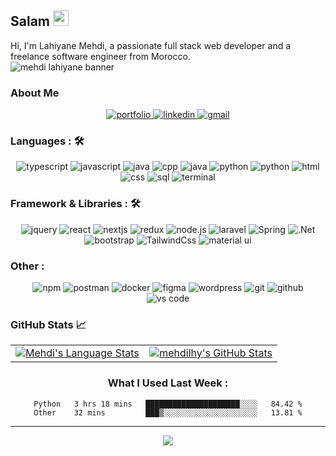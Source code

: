 ## Salam <img src="https://media.giphy.com/media/hvRJCLFzcasrR4ia7z/giphy.gif" width="25px">

Hi, I'm Lahiyane Mehdi, a passionate full stack web developer and a freelance software engineer from Morocco.<br>
<img src="https://i.ibb.co/5hw7NDt/Mehdi-Lahiyane-1.gif" alt="mehdi lahiyane banner" />

### About Me


<div align="center">
<a href="https://mehdilhy.com/">
<img src="https://img.shields.io/badge/Website-042549?style=for-the-badge&logo=moleculer&logoColor=white" alt="portfolio" />
</a>
<a href="https://www.linkedin.com/in/mehdi-lahiyane-543145172/">
<img src="https://img.shields.io/badge/Linkedin-0A66C2?style=for-the-badge&logo=linkedin&logoColor=white" alt="linkedin" />
</a>
<a href="mailto:mehdilhy@gmail.com">
<img src="https://img.shields.io/badge/email%20me-EA4335?style=for-the-badge&logo=gmail&logoColor=white" alt="gmail" />
</a>
</div>

### Languages : 🛠
<div align="center">
<img src="https://img.shields.io/badge/TypeScript-3178C6?style=for-the-badge&logo=typescript&logoColor=white" alt="typescript" />
<img src="https://img.shields.io/badge/JavaScript-F7DF1E?style=for-the-badge&logo=javascript&logoColor=black" alt="javascript" />
<img src="https://img.shields.io/badge/Java-red?style=for-the-badge&logo=java&logoColor=white" alt="java" />
<img src="https://img.shields.io/badge/C++-blue?style=for-the-badge&logo=cpp&logoColor=white" alt="cpp" />
<img src="https://img.shields.io/badge/C-red?style=for-the-badge&logoColor=white" alt="java" />
<img src="https://img.shields.io/badge/python-3776AB?style=for-the-badge&logo=python&logoColor=white" alt="python" />
  <img src="https://img.shields.io/badge/php-blue?style=for-the-badge&logo=php&logoColor=white" alt="python" />

<img src="https://img.shields.io/badge/HTML-E34F26?style=for-the-badge&logo=html5&logoColor=white" alt="html" />
<img src="https://img.shields.io/badge/css-1572B6?style=for-the-badge&logo=css3&logoColor=white" alt="css" />
<img src="https://img.shields.io/badge/SQL-407AFC?style=for-the-badge&logo=icloud&logoColor=white" alt="sql" />
<img src="https://img.shields.io/badge/Bash-black?style=for-the-badge&logo=bash%20terminal&logoColor=white" alt="terminal" />
</div>


### Framework & Libraries : 🛠
<div align="center">
  <img src="https://img.shields.io/badge/jQuery-0769AD?style=for-the-badge&logo=jquery&logoColor=white" alt="jquery" />
  <img src="https://img.shields.io/badge/React-61DAFB?style=for-the-badge&logo=react&logoColor=black" alt="react" />
  <img src="https://img.shields.io/badge/-Next.js-black?style=for-the-badge" alt="nextjs"/>
  <img src="https://img.shields.io/badge/Redux-764ABC?style=for-the-badge&logo=redux&logoColor=white" alt="redux" />
  <img src="https://img.shields.io/badge/node.js-339933?style=for-the-badge&logo=node-dot-js&logoColor=white" alt="node.js" />
  <img src="https://img.shields.io/badge/-Laravel-red?style=for-the-badge" alt="laravel"/>
    <img src="https://img.shields.io/badge/-Spring-green?style=for-the-badge" alt="Spring"/>
      <img src="https://img.shields.io/badge/-.Net-red?style=for-the-badge" alt=".Net"/>
  <img src="https://img.shields.io/badge/bootstrap-7952B3?style=for-the-badge&logo=bootstrap&logoColor=white" alt="bootstrap" />
    <img src="https://img.shields.io/badge/Tailwind%20Css-blue?style=for-the-badge&logo=tailwindcss&logoColor=white" alt="TailwindCss" />
  <img src="https://img.shields.io/badge/material--ui-0081CB?style=for-the-badge&logo=material-ui&logoColor=white" alt="material ui" />
</div>

### Other :
<div align="center">
  <img src="https://img.shields.io/badge/npm-CB3837?style=for-the-badge&logo=npm&logoColor=white" alt="npm" />
<img src="https://img.shields.io/badge/postman-FF6C37?style=for-the-badge&logo=postman&logoColor=white" alt="postman" />
  <img src="https://img.shields.io/badge/docker-blue?style=for-the-badge&logo=docker&logoColor=white" alt="docker" />
<img src="https://img.shields.io/badge/figma-F24E1E?style=for-the-badge&logo=figma&logoColor=white" alt="figma" />
<img src="https://img.shields.io/badge/wordpress-21759b?style=for-the-badge&logo=wordpress&logoColor=white" alt="wordpress" />
  <img src="https://img.shields.io/badge/Git-F05032?style=for-the-badge&logo=git&logoColor=white" alt="git" />
<img src="https://img.shields.io/badge/GitHub-100000?style=for-the-badge&logo=github&logoColor=white" alt="github" />
<img src="https://img.shields.io/badge/vs%20code-007ACC?style=for-the-badge&logo=visual%20studio%20code&logoColor=white" alt="vs code" />
 </div>


### GitHub Stats 📈
<div align="center">
  <table width="100%">
    <tbody>
      <tr>
        <td width="50%" style="border: none !important;">
        <div align="center" width="100%">
          <a href="https://github.com/jeffreyc86">
            <img src="https://github-readme-stats.vercel.app/api/top-langs/?username=mehdilhy&hide=ruby&layout=compact&hide_border=true&langs_count=6" alt="Mehdi's Language Stats" vertical-align="middle"/>
          </a>
        </div>
        </td>
        <td width="50%" style="border: none !important;">
        <div align="center" width="100%">
          <a href="https://github.com/mehdilhy">
            <img src="https://github-readme-stats.vercel.app/api?username=mehdilhy&show_icons=true&hide=stars&hide_border=true" alt="mehdilhy's GitHub Stats" vertical-align="middle"/>
          </a>
        </div>
        </td>
      </tr>
    </tbody>
  <table>
<div>
  
### What I Used Last Week : 
  
<!--START_SECTION:waka-->

```text
Python   3 hrs 18 mins   █████████████████████░░░░   84.42 %
Other    32 mins         ███▒░░░░░░░░░░░░░░░░░░░░░   13.81 %
```

<!--END_SECTION:waka-->

---

<div align='center'>

![](https://komarev.com/ghpvc/?username=mehdilhy&label=Profile+Views)

</div>





